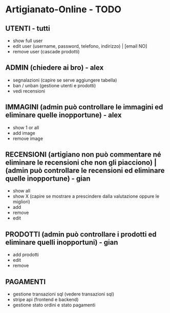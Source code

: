 # Artigianato-Online - TODO

## UTENTI - tutti
- show full user
- edit user (username, password, telefono, indirizzo) | [email NO]
- remove user (cascade prodotti)

## ADMIN (chiedere ai bro) - alex
- segnalazioni (capire se serve aggiungere tabella)
- ban / unban (gestione utenti e prodotti)
- vedi recensioni

## IMMAGINI (admin può controllare le immagini ed eliminare quelle inopportune) - alex
- show 1 or all
- add image
- remove image

## RECENSIONI (artigiano non può commentare né eliminare le recensioni che non gli piacciono) | (admin può controllare le recensioni ed eliminare quelle inopportune) - gian
- show all
- show X (capire se mostrare a prescindere dalla valutazione oppure le migliori)
- add
- remove
- edit

## PRODOTTI (admin può controllare i prodotti ed eliminare quelli inopportuni) - gian
- add prodotti
- edit
- remove

## PAGAMENTI
- gestione transazioni sql (vedere transazioni sql)
- stripe api (frontend e backend)
- gestione stato ordini e stato pagamenti
